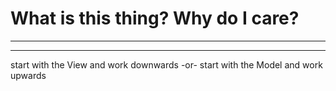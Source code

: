 # What is this thing? Why do I care?

---



---

start with the View and work downwards
-or-
start with the Model and work upwards
